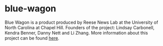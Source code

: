# blue-wagon
Blue Wagon is a product produced by Reese News Lab at the University of North Carolina at Chapel Hill. Founders of the project: Lindsay Carbonell, Kendra Benner, Danny Nett and Li Zhang. More information about this project can be found <a href="http://reesenewslab.org/projects/blue-wagon/">here</a>. 
